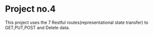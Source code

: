 ﻿# Project no.4
This project uses the 7 Restful routes(representational state transfer) to GET,PUT,POST and Delete data.